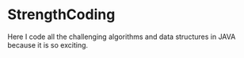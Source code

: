 # StrengthCoding
Here I code all the challenging algorithms and data structures in JAVA because it is so exciting.
